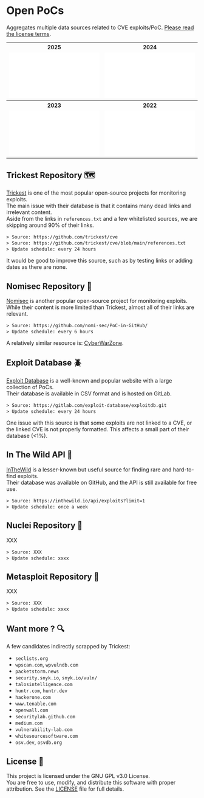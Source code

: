 # Open PoCs [<img src="https://github.com/oneaudit/openpoc/actions/workflows/main.yaml/badge.svg" alt="" align="right">](https://github.com/oneaudit/openpoc/actions/workflows/main.yaml)

Aggregates multiple data sources related to CVE exploits/PoC. [Please read the license terms](#license-).

<table>
  <tr>
    <th align="center">2025</th>
    <th align="center">2024</th>
  </tr>
  <tr>
    <td align="center">
      <img alt="" width="400" src=".github/images/2025.svg" alt=""/>
    </td>
    <td align="center">
      <img alt="" width="400" src=".github/images/2024.svg" alt=""/>
    </td>
  </tr>
  <tr>
    <th align="center">2023</th>
    <th align="center">2022</th>
  </tr>
  <tr>
    <td align="center">
      <img alt="" width="400" src=".github/images/2023.svg" alt=""/>
    </td>
    <td align="center">
      <img alt="" width="400" src=".github/images/2022.svg" alt=""/>
    </td>
  </tr>
</table>

## Trickest Repository 🗺️

[Trickest](https://github.com/trickest/cve) is one of the most popular open-source projects for monitoring exploits.<br>
The main issue with their database is that it contains many dead links and irrelevant content.<br>
Aside from the links in `references.txt` and a few whitelisted sources, we are skipping around 90% of their links.<br>

```
> Source: https://github.com/trickest/cve
> Source: https://github.com/trickest/cve/blob/main/references.txt
> Update schedule: every 24 hours
```

It would be good to improve this source, such as by testing links or adding dates as there are none.

## Nomisec Repository 👑

[Nomisec](https://github.com/nomi-sec/PoC-in-GitHub/) is another popular open-source project for monitoring exploits.<br>
 While their content is more limited than Trickest, almost all of their links are relevant.

```
> Source: https://github.com/nomi-sec/PoC-in-GitHub/
> Update schedule: every 6 hours
```

A relatively similar resource is: [CyberWarZone](https://cyberwarzone.com/githubfeed).

## Exploit Database 🪲

[Exploit Database](https://www.exploit-db.com/) is a well-known and popular website with a large collection of PoCs.<br>
Their database is available in CSV format and is hosted on GitLab.

```
> Source: https://gitlab.com/exploit-database/exploitdb.git
> Update schedule: every 24 hours
```

One issue with this source is that some exploits are not linked to a CVE, or the linked CVE is not properly formatted. This affects a small part of their database (<1%).

## In The Wild API 🫏

[InTheWild](https://inthewild.io/) is a lesser-known but useful source for finding rare and hard-to-find exploits.<br>
Their database was available on GitHub, and the API is still available for free use.

```
> Source: https://inthewild.io/api/exploits?limit=1
> Update schedule: once a week
```

## Nuclei Repository 🐲

XXX

```
> Source: XXX
> Update schedule: xxxx
```

## Metasploit Repository 🚢

XXX

```
> Source: XXX
> Update schedule: xxxx
```

## Want more ? 🔍

A few candidates indirectly scrapped by Trickest:

* `seclists.org`
* `wpscan.com`, `wpvulndb.com`
* `packetstorm.news`
* `security.snyk.io`, `snyk.io/vuln/`
* `talosintelligence.com`
* `huntr.com`, `huntr.dev`
* `hackerone.com`
* `www.tenable.com`
* `openwall.com`
* `securitylab.github.com`
* `medium.com`
* `vulnerability-lab.com`
* `whitesourcesoftware.com`
* `osv.dev`, `osvdb.org`

## License 📄

This project is licensed under the GNU GPL v3.0 License.<br>
You are free to use, modify, and distribute this software with proper attribution. See the [LICENSE](LICENSE) file for full details.
